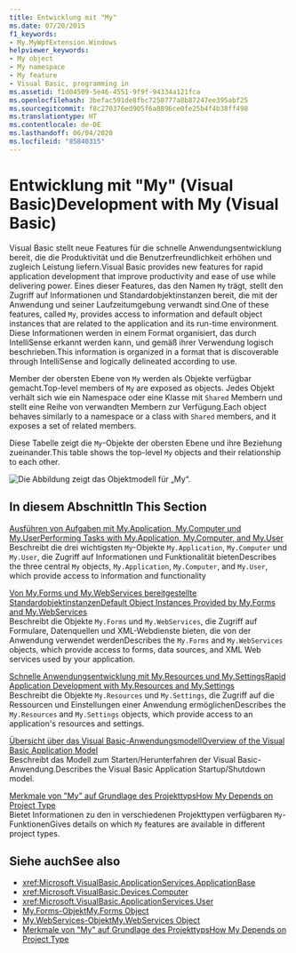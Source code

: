 ```yaml
---
title: Entwicklung mit "My"
ms.date: 07/20/2015
f1_keywords:
- My.MyWpfExtension.Windows
helpviewer_keywords:
- My object
- My namespace
- My feature
- Visual Basic, programming in
ms.assetid: f1d04509-5e46-4551-9f9f-94334a121fca
ms.openlocfilehash: 3befac591de8fbc7250777a8b87247ee395abf25
ms.sourcegitcommit: f8c270376ed905f6a8896ce0fe25b4f4b38ff498
ms.translationtype: HT
ms.contentlocale: de-DE
ms.lasthandoff: 06/04/2020
ms.locfileid: "85840315"
---
```

# <a name="development-with-my-visual-basic"></a><span data-ttu-id="65911-102">Entwicklung mit "My" (Visual Basic)</span><span class="sxs-lookup"><span data-stu-id="65911-102">Development with My (Visual Basic)</span></span>

<span data-ttu-id="65911-103">Visual Basic stellt neue Features für die schnelle Anwendungsentwicklung bereit, die die Produktivität und die Benutzerfreundlichkeit erhöhen und zugleich Leistung liefern.</span><span class="sxs-lookup"><span data-stu-id="65911-103">Visual Basic provides new features for rapid application development that improve productivity and ease of use while delivering power.</span></span> <span data-ttu-id="65911-104">Eines dieser Features, das den Namen `My` trägt, stellt den Zugriff auf Informationen und Standardobjektinstanzen bereit, die mit der Anwendung und seiner Laufzeitumgebung verwandt sind.</span><span class="sxs-lookup"><span data-stu-id="65911-104">One of these features, called `My`, provides access to information and default object instances that are related to the application and its run-time environment.</span></span> <span data-ttu-id="65911-105">Diese Informationen werden in einem Format organisiert, das durch IntelliSense erkannt werden kann, und gemäß ihrer Verwendung logisch beschrieben.</span><span class="sxs-lookup"><span data-stu-id="65911-105">This information is organized in a format that is discoverable through IntelliSense and logically delineated according to use.</span></span>  
  
 <span data-ttu-id="65911-106">Member der obersten Ebene von `My` werden als Objekte verfügbar gemacht.</span><span class="sxs-lookup"><span data-stu-id="65911-106">Top-level members of `My` are exposed as objects.</span></span> <span data-ttu-id="65911-107">Jedes Objekt verhält sich wie ein Namespace oder eine Klasse mit `Shared` Membern und stellt eine Reihe von verwandten Membern zur Verfügung.</span><span class="sxs-lookup"><span data-stu-id="65911-107">Each object behaves similarly to a namespace or a class with `Shared` members, and it exposes a set of related members.</span></span>  
  
 <span data-ttu-id="65911-108">Diese Tabelle zeigt die `My`-Objekte der obersten Ebene und ihre Beziehung zueinander.</span><span class="sxs-lookup"><span data-stu-id="65911-108">This table shows the top-level `My` objects and their relationship to each other.</span></span>  
  
 ![Die Abbildung zeigt das Objektmodell für „My“.](./media/index/my-object-model-relationships.gif)  
  
## <a name="in-this-section"></a><span data-ttu-id="65911-110">In diesem Abschnitt</span><span class="sxs-lookup"><span data-stu-id="65911-110">In This Section</span></span>  

 [<span data-ttu-id="65911-111">Ausführen von Aufgaben mit My.Application, My.Computer und My.User</span><span class="sxs-lookup"><span data-stu-id="65911-111">Performing Tasks with My.Application, My.Computer, and My.User</span></span>](performing-tasks-with-my-application-my-computer-and-my-user.md)  
 <span data-ttu-id="65911-112">Beschreibt die drei wichtigsten `My`-Objekte `My.Application`, `My.Computer` und `My.User`, die Zugriff auf Informationen und Funktionalität bieten</span><span class="sxs-lookup"><span data-stu-id="65911-112">Describes the three central `My` objects, `My.Application`, `My.Computer`, and `My.User`, which provide access to information and functionality</span></span>  
  
 [<span data-ttu-id="65911-113">Von My.Forms und My.WebServices bereitgestellte Standardobjektinstanzen</span><span class="sxs-lookup"><span data-stu-id="65911-113">Default Object Instances Provided by My.Forms and My.WebServices</span></span>](default-object-instances-provided-by-my-forms-and-my-webservices.md)  
 <span data-ttu-id="65911-114">Beschreibt die Objekte `My.Forms` und `My.WebServices`, die Zugriff auf Formulare, Datenquellen und XML-Webdienste bieten, die von der Anwendung verwendet werden</span><span class="sxs-lookup"><span data-stu-id="65911-114">Describes the `My.Forms` and `My.WebServices` objects, which provide access to forms, data sources, and XML Web services used by your application.</span></span>  
  
 [<span data-ttu-id="65911-115">Schnelle Anwendungsentwicklung mit My.Resources und My.Settings</span><span class="sxs-lookup"><span data-stu-id="65911-115">Rapid Application Development with My.Resources and My.Settings</span></span>](rapid-application-development-with-my-resources-and-my-settings.md)  
 <span data-ttu-id="65911-116">Beschreibt die Objekte `My.Resources` und `My.Settings`, die Zugriff auf die Ressourcen und Einstellungen einer Anwendung ermöglichen</span><span class="sxs-lookup"><span data-stu-id="65911-116">Describes the `My.Resources` and `My.Settings` objects, which provide access to an application's resources and settings.</span></span>  
  
 [<span data-ttu-id="65911-117">Übersicht über das Visual Basic-Anwendungsmodell</span><span class="sxs-lookup"><span data-stu-id="65911-117">Overview of the Visual Basic Application Model</span></span>](overview-of-the-visual-basic-application-model.md)  
 <span data-ttu-id="65911-118">Beschreibt das Modell zum Starten/Herunterfahren der Visual Basic-Anwendung.</span><span class="sxs-lookup"><span data-stu-id="65911-118">Describes the Visual Basic Application Startup/Shutdown model.</span></span>  
  
 [<span data-ttu-id="65911-119">Merkmale von "My" auf Grundlage des Projekttyps</span><span class="sxs-lookup"><span data-stu-id="65911-119">How My Depends on Project Type</span></span>](how-my-depends-on-project-type.md)  
 <span data-ttu-id="65911-120">Bietet Informationen zu den in verschiedenen Projekttypen verfügbaren `My`-Funktionen</span><span class="sxs-lookup"><span data-stu-id="65911-120">Gives details on which `My` features are available in different project types.</span></span>  
  
## <a name="see-also"></a><span data-ttu-id="65911-121">Siehe auch</span><span class="sxs-lookup"><span data-stu-id="65911-121">See also</span></span>

- <xref:Microsoft.VisualBasic.ApplicationServices.ApplicationBase>
- <xref:Microsoft.VisualBasic.Devices.Computer>
- <xref:Microsoft.VisualBasic.ApplicationServices.User>
- [<span data-ttu-id="65911-122">My.Forms-Objekt</span><span class="sxs-lookup"><span data-stu-id="65911-122">My.Forms Object</span></span>](../../language-reference/objects/my-forms-object.md)
- [<span data-ttu-id="65911-123">My.WebServices-Objekt</span><span class="sxs-lookup"><span data-stu-id="65911-123">My.WebServices Object</span></span>](../../language-reference/objects/my-webservices-object.md)
- [<span data-ttu-id="65911-124">Merkmale von "My" auf Grundlage des Projekttyps</span><span class="sxs-lookup"><span data-stu-id="65911-124">How My Depends on Project Type</span></span>](how-my-depends-on-project-type.md)
